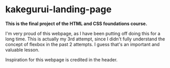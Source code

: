 # kakegurui-landing-page

**This is the final project of the HTML and CSS foundations course.**

I'm very proud of this webpage, as I have been putting off doing this for a long time. This is actually my 3rd attempt, since I didn't fully understand the concept of flexbox in the past 2 attempts. I guess that's an important and valuable lesson.

Inspiration for this webpage is credited in the header.

